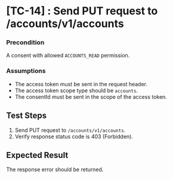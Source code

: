 # [TC-14] : Send PUT request to /accounts/v1/accounts

### Precondition

A consent with allowed `ACCOUNTS_READ` permission.

### Assumptions

* The access token must be sent in the request header.
* The access token scope type should be `accounts`.
* The consentId must be sent in the scope of the access token.

## Test Steps

1. Send PUT request to `/accounts/v1/accounts`.
2. Verify response status code is 403 (Forbidden).

## Expected Result

The response error should be returned.